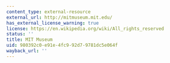 ```yaml
---
content_type: external-resource
external_url: http://mitmuseum.mit.edu/
has_external_license_warning: true
license: https://en.wikipedia.org/wiki/All_rights_reserved
status: ''
title: MIT Museum
uid: 980392c0-e91e-4fc9-92d7-9781dc5e064f
wayback_url: ''
---
```

